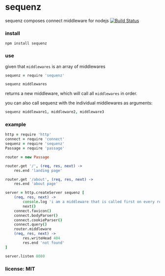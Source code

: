 # sequenz

sequenz composes connect middleware for nodejs
[![Build Status](https://travis-ci.org/snd/sequenz.png)](https://travis-ci.org/snd/sequenz)

### install

```
npm install sequenz
```

### use

given that `middlewares` is an array of middlewares

```coffeescript
sequenz = require 'sequenz'

sequenz middlewares
```
returns a new middleware, which will call all `middlewares` in order.

you can also call sequenz with the individual middlewares as arguments:

```coffeescript
sequenz middleware1, middleware2, middleware3
```

### example

```coffeescript
http = require 'http'
connect = require 'connect'
sequenz = require 'sequenz'
Passage = require 'passage'

router = new Passage

router.get '/', (req, res, next) ->
    res.end 'landing page'

router.get '/about', (req, res, next) ->
    res.end 'about page'

server = http.createServer sequenz [
    (req, res, next) ->
        console.log 'i am a middleware that is called first on every request'
        next()
    connect.favicon()
    connect.bodyParser()
    connect.cookieParser()
    connect.query()
    router.middleware
    (req, res, next) ->
        res.writeHead 404
        res.end 'not found'
]

server.listen 8080
```

### license: MIT
